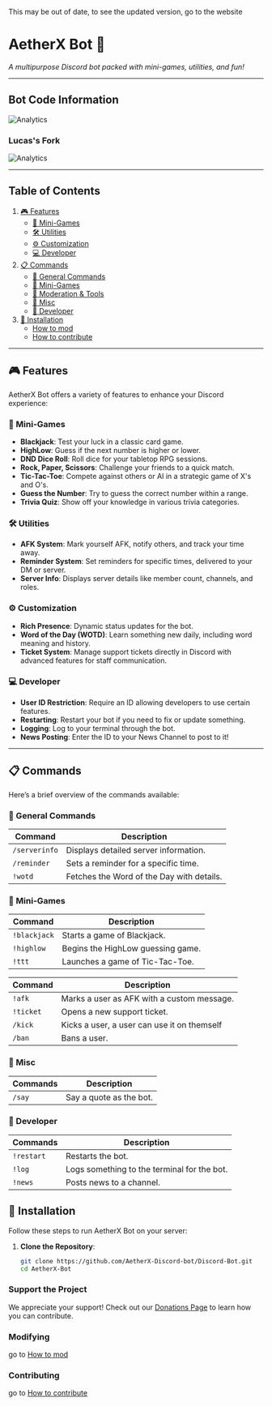 This may be out of date, to see the updated version, go to the website

# AetherX Bot 🤖  
*A multipurpose Discord bot packed with mini-games, utilities, and fun!*

---
## Bot Code Information
![Analytics](https://repobeats.axiom.co/api/embed/30ea3e4e18bb961e59d4b35e9aee27d17e5505d5.svg "Repobeats analytics image")

### Lucas's Fork
![Analytics](https://repobeats.axiom.co/api/embed/3dceb6b21d392620b80257f2da42bf06b915356a.svg "Repobeats analytics image")

---

## Table of Contents
1. [🎮 Features](#-features)  
   - [🎲 Mini-Games](#-mini-games)  
   - [🛠️ Utilities](#️-utilities)  
   - [⚙ Customization](#-customization)  
   - [💻 Developer](#-developer)  
2. [📋 Commands](#-commands)  
   - [🔹 General Commands](#-general-commands)  
   - [🔹 Mini-Games](#-mini-games-1)  
   - [🔹 Moderation & Tools](#-moderation--tools)  
   - [🔹 Misc](#-misc)  
   - [🔹 Developer](#-developer-1)  
3. [🚀 Installation](#-installation)
   - [How to mod](./modification.md/#-setup)
   - [How to contribute](./modification.md/#-contributing)

---

## 🎮 Features
AetherX Bot offers a variety of features to enhance your Discord experience:

### 🎲 Mini-Games
- **Blackjack**: Test your luck in a classic card game.
- **HighLow**: Guess if the next number is higher or lower.
- **DND Dice Roll**: Roll dice for your tabletop RPG sessions.
- **Rock, Paper, Scissors**: Challenge your friends to a quick match.
- **Tic-Tac-Toe**: Compete against others or AI in a strategic game of X's and O's.
- **Guess the Number**: Try to guess the correct number within a range.
- **Trivia Quiz**: Show off your knowledge in various trivia categories.

### 🛠️ Utilities
- **AFK System**: Mark yourself AFK, notify others, and track your time away.
- **Reminder System**: Set reminders for specific times, delivered to your DM or server.
- **Server Info**: Displays server details like member count, channels, and roles.

### ⚙ Customization
- **Rich Presence**: Dynamic status updates for the bot.
- **Word of the Day (WOTD)**: Learn something new daily, including word meaning and history.
- **Ticket System**: Manage support tickets directly in Discord with advanced features for staff communication.

### 💻 Developer
- **User ID Restriction**: Require an ID allowing developers to use certain features.
- **Restarting**: Restart your bot if you need to fix or update something.
- **Logging**: Log to your terminal through the bot.
- **News Posting**: Enter the ID to your News Channel to post to it!


---

## 📋 Commands
Here’s a brief overview of the commands available:

### 🔹 General Commands
| Command       | Description                              |
|---------------|------------------------------------------|
| `/serverinfo` | Displays detailed server information.    |
| `/reminder`   | Sets a reminder for a specific time.     |
| `!wotd`       | Fetches the Word of the Day with details.|

### 🔹 Mini-Games
| Command      | Description                                 |
|--------------|---------------------------------------------|
| `!blackjack` | Starts a game of Blackjack.                |
| `!highlow`   | Begins the HighLow guessing game.          |
| `!ttt`       | Launches a game of Tic-Tac-Toe.            |

| Command   | Description                                                             |
|-----------|-------------------------------------------------------------------------|
| `!afk`    | Marks a user as AFK with a custom message.                              |
| `!ticket` | Opens a new support ticket.                                             |
| `/kick`   | Kicks a user, a user can use it on themself                             |
| `/ban`    | Bans a user.                                                            |

### 🔹 Misc
| Commands | Description                                |
|----------|--------------------------------------------|
| `/say`   | Say a quote as the bot.                    |

### 🔹 Developer
| Commands   | Description                                |
|------------|--------------------------------------------|
| `!restart` | Restarts the bot.                          |
| `!log`     | Logs something to the terminal for the bot.|
| `!news`    | Posts news to a channel.                   |


## 🚀 Installation
Follow these steps to run AetherX Bot on your server:

1. **Clone the Repository**:
   ```bash
   git clone https://github.com/AetherX-Discord-bot/Discord-Bot.git
   cd AetherX-Bot
   ```

### Support the Project
We appreciate your support! Check out our [Donations Page](DONATIONS.md) to learn how you can contribute.

### Modifying
go to [How to mod](./modification.md/#-setup)

### Contributing
go to [How to contribute](./modification.md/#-contributing)
